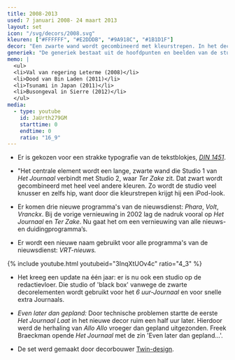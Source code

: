 ```yaml
---
title: 2008-2013
used: 7 januari 2008- 24 maart 2013
layout: set
icon: "/svg/decors/2008.svg"
kleuren: ["#FFFFFF", "#E2DDDB", "#9A918C", "#1B1D1F"]
decor: "Een zwarte wand wordt gecombineerd met kleurstrepen. In het decor wordt veel meer de nadruk gelegd op het beeld met brede panoramaschermen."
generiek: "De generiek bestaat uit de hoofdpunten en beelden van de studio waarbij in een sobere, moderne magazinestijl met een groot cijfer het anker wordt aangekondigd."
memo: |
  <ul>
  <li>Val van regering Leterme (2008)</li>
  <li>Dood van Bin Laden (2011)</li>
  <li>Tsunami in Japan (2011)</li>
  <li>Busongeval in Sierre (2012)</li>
  </ul>
media:
  - type: youtube
    id: JaUrth279GM
    starttime: 0
    endtime: 0
    ratio: "16_9"
---
```


* Er is gekozen voor een strakke typografie van de tekstblokjes, <a href="https://nl.wikipedia.org/wiki/DIN_1451" target="_blank"><em>DIN 1451</em></a>.

* "Het centrale element wordt een lange, zwarte wand die Studio 1 van <cite>Het Journaal</cite> verbindt met Studio 2, waar <cite>Ter Zake</cite> zit. Dat zwart wordt gecombineerd met heel veel andere kleuren. Zo wordt de studio veel knusser en zelfs hip, want door die kleurstrepen krijgt hij een iPod-look.

* Er komen drie nieuwe programma's van de nieuwsdienst: <cite>Phara</cite>, <cite>Volt</cite>, <cite>Vranckx</cite>. Bij de vorige vernieuwing in 2002 lag de nadruk vooral op <cite>Het Journaal</cite> en <cite>Ter Zake</cite>. Nu gaat het om een vernieuwing van alle nieuws- en duidingprogramma’s.

* Er wordt een nieuwe naam gebruikt voor alle programma's van de nieuwsdienst: <cite>VRT-nieuws<cite>.

<div class="alt">
  {% include youtube.html youtubeid="3InqXtUOv4c" ratio="4_3" %}
</div>

* Het kreeg een update na één jaar: er is nu ook een studio op de redactievloer. Die studio of 'black box' vanwege de zwarte decorelementen wordt gebruikt voor het <cite>6 uur-Journaal</cite> en voor snelle extra Journaals.

* *Even later dan gepland:* Door technische problemen startte de eerste <cite>Het Journaal Laat</cite> in het nieuwe decor ruim een half uur later. Hierdoor werd de herhaling van <cite>Allo Allo</cite> vroeger dan gepland uitgezonden. Freek Braeckman opende <cite>Het Journaal</cite> met de zin 'Even later dan gepland...'.

* De set werd gemaakt door decorbouwer <a href="http://www.twin-design.be/nl/portfolio/">Twin-design</a>.
